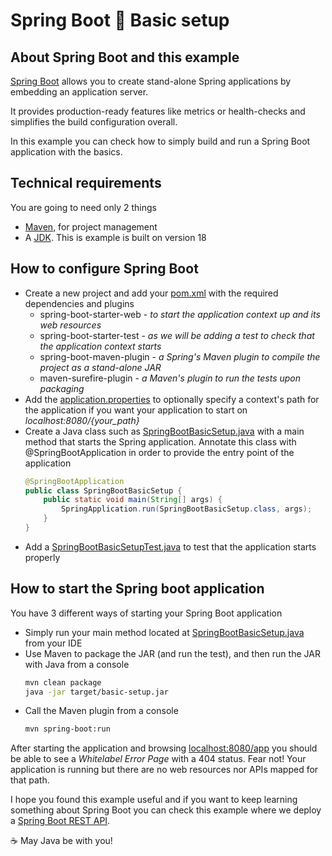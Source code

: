 # Spring Boot :wrench: Basic setup

## About Spring Boot and this example

[Spring Boot](https://spring.io/projects/spring-boot) allows you to create stand-alone Spring applications by embedding an application server.

It provides production-ready features like metrics or health-checks and simplifies the build configuration overall.

In this example you can check how to simply build and run a Spring Boot application with the basics.

## Technical requirements

You are going to need only 2 things

- [Maven](https://maven.apache.org/), for project management
- A [JDK](https://www.oracle.com/java/technologies/downloads). This is example is built on version 18

## How to configure Spring Boot

- Create a new project and add your [pom.xml](pom.xml) with the required dependencies and plugins
  - spring-boot-starter-web - _to start the application context up and its web resources_
  - spring-boot-starter-test - _as we will be adding a test to check that the application context starts_
  - spring-boot-maven-plugin - _a Spring's Maven plugin to compile the project as a stand-alone JAR_
  - maven-surefire-plugin - _a Maven's plugin to run the tests upon packaging_
- Add the [application.properties](src/main/resources/application.properties) to optionally specify a context's path for the application if you want your application to start on _localhost:8080/{your_path}_
- Create a Java class such as [SpringBootBasicSetup.java](src/main/java/com/codewithhades/springboot/basicsetup/SpringBootBasicSetup.java) with a main method that starts the Spring application. Annotate this class with @SpringBootApplication in order to provide the entry point of the application
  ````java
  @SpringBootApplication
  public class SpringBootBasicSetup {
      public static void main(String[] args) {
          SpringApplication.run(SpringBootBasicSetup.class, args);
      }
  }
  ````
- Add a [SpringBootBasicSetupTest.java](src/test/java/com/codewithhades/springboot/basicsetup/SpringBootBasicSetupTest.java) to test that the application starts properly

## How to start the Spring boot application

You have 3 different ways of starting your Spring Boot application
- Simply run your main method located at [SpringBootBasicSetup.java](src/main/java/com/codewithhades/springboot/basicsetup/SpringBootBasicSetup.java) from your IDE
- Use Maven to package the JAR (and run the test), and then run the JAR with Java from a console
  ````bash
  mvn clean package
  java -jar target/basic-setup.jar
  ````
- Call the Maven plugin from a console
    ````bash
  mvn spring-boot:run
  ````
After starting the application and browsing [localhost:8080/app](http://localhost:8080/app) you should be able to see a _Whitelabel Error Page_ with a 404 status. Fear not! Your application is running but there are no web resources nor APIs mapped for that path.

I hope you found this example useful and if you want to keep learning something about Spring Boot you can check this example where we deploy a [Spring Boot REST API](https://github.com/codewithhades/spring-boot-rest-api).

:coffee: May Java be with you!